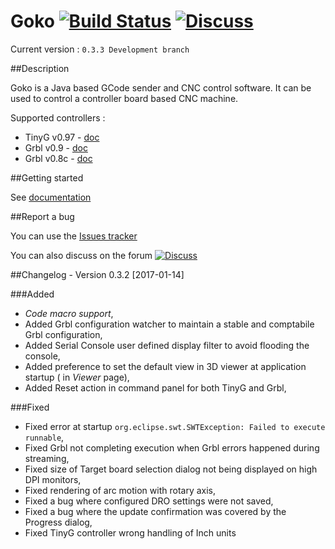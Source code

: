# Goko [![Build Status](https://travis-ci.org/cncgoko/Goko.svg?branch=master)](https://travis-ci.org/cncgoko/Goko) [![Discuss](https://img.shields.io/badge/goko-discuss-blue.svg)](http://discuss.goko.fr/)

Current version  : ```0.3.3 Development branch```

##Description

Goko is a Java based GCode sender and CNC control software. It can be used to control a controller board based CNC machine. 

Supported controllers :
  * TinyG v0.97 - [doc](https://github.com/synthetos/TinyG/wiki)
  * Grbl v0.9 - [doc](https://github.com/grbl/grbl/wiki)
  * Grbl v0.8c - [doc](https://github.com/grbl/grbl/wiki)

##Getting started
 
See [documentation](http://docs.goko.fr/)

##Report a bug

You can use the [Issues tracker](https://github.com/cncgoko/Goko/issues)

You can also discuss on the forum [![Discuss](https://img.shields.io/badge/goko-discuss-blue.svg)](http://discuss.goko.fr/)

##Changelog - Version 0.3.2 [2017-01-14]

###Added
 - *Code macro support*,
 - Added Grbl configuration watcher to maintain a stable and comptabile Grbl configuration,
 - Added Serial Console user defined display filter to avoid flooding the console,
 - Added preference to set the default view in 3D viewer at application startup ( in _Viewer_ page),
 - Added Reset action in command panel for both TinyG and Grbl,

###Fixed
 - Fixed error at startup `org.eclipse.swt.SWTException: Failed to execute runnable`,
 - Fixed Grbl not completing execution when Grbl errors happened during streaming,
 - Fixed size of Target board selection dialog not being displayed on high DPI monitors,
 - Fixed rendering of arc motion with rotary axis,
 - Fixed a bug where configured DRO settings were not saved,
 - Fixed a bug where the update confirmation was covered by the Progress dialog,
 - Fixed TinyG controller wrong handling of Inch units

